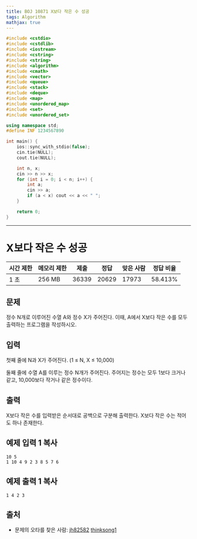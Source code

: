```yaml
---
title: BOJ 10871 X보다 작은 수 성공
tags: Algorithm
mathjax: true
---
```



```c++
#include <cstdio>
#include <cstdlib>
#include <iostream>
#include <cstring>
#include <string>
#include <algorithm>
#include <cmath>
#include <vector>
#include <queue>
#include <stack>
#include <deque>
#include <map>
#include <unordered_map>
#include <set>
#include <unordered_set>

using namespace std;
#define INF 1234567890

int main() {
	ios::sync_with_stdio(false);
	cin.tie(NULL);
	cout.tie(NULL);

	int n, x;
	cin >> n >> x;
	for (int i = 0; i < n; i++) {
		int a;
		cin >> a;
		if (a < x) cout << a << " ";
	}

	return 0;
}


```



---

# X보다 작은 수 성공

| 시간 제한 | 메모리 제한 | 제출  | 정답  | 맞은 사람 | 정답 비율 |
| --------- | ----------- | ----- | ----- | --------- | --------- |
| 1 초      | 256 MB      | 36339 | 20629 | 17973     | 58.413%   |

## 문제

정수 N개로 이루어진 수열 A와 정수 X가 주어진다. 이때, A에서 X보다 작은 수를 모두 출력하는 프로그램을 작성하시오.

## 입력

첫째 줄에 N과 X가 주어진다. (1 ≤ N, X ≤ 10,000)

둘째 줄에 수열 A를 이루는 정수 N개가 주어진다. 주어지는 정수는 모두 1보다 크거나 같고, 10,000보다 작거나 같은 정수이다.

## 출력

X보다 작은 수를 입력받은 순서대로 공백으로 구분해 출력한다. X보다 작은 수는 적어도 하나 존재한다.

## 예제 입력 1 복사

```
10 5
1 10 4 9 2 3 8 5 7 6
```

## 예제 출력 1 복사

```
1 4 2 3
```



## 출처

- 문제의 오타를 찾은 사람: [jh82582](https://www.acmicpc.net/user/jh82582) [thinksong1](https://www.acmicpc.net/user/thinksong1)
